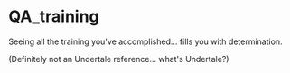# QA_training

Seeing all the training you've accomplished... fills you with determination.



(Definitely not an Undertale reference... what's Undertale?)
